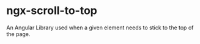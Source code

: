 # ngx-scroll-to-top
An Angular Library used when a given element needs to stick to the top of the page.  
